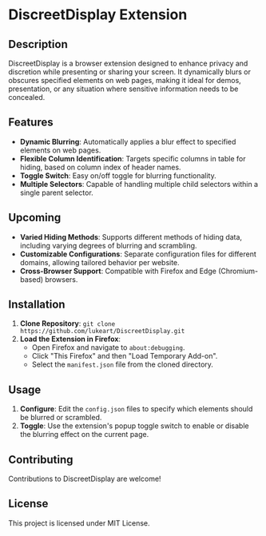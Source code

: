 # DiscreetDisplay Extension

## Description

DiscreetDisplay is a browser extension designed to enhance privacy and discretion while presenting or sharing your screen. It dynamically blurs or obscures specified elements on web pages, making it ideal for demos, presentation, or any situation where sensitive information needs to be concealed.

## Features

- **Dynamic Blurring**: Automatically applies a blur effect to specified elements on web pages.
- **Flexible Column Identification**: Targets specific columns in table for hiding, based on column index of header names.
- **Toggle Switch**: Easy on/off toggle for blurring functionality.
- **Multiple Selectors**: Capable of handling multiple child selectors within a single parent selector.

## Upcoming

- **Varied Hiding Methods**: Supports different methods of hiding data, including varying degrees of blurring and scrambling.
- **Customizable Configurations**: Separate configuration files for different domains, allowing tailored behavior per website.
- **Cross-Browser Support**: Compatible with Firefox and Edge (Chromium-based) browsers.

## Installation

1. **Clone Repository**: `git clone https://github.com/lukeart/DiscreetDisplay.git`
2. **Load the Extension in Firefox**:
   - Open Firefox and navigate to `about:debugging`.
   - Click "This Firefox" and then "Load Temporary Add-on".
   - Select the `manifest.json` file from the cloned directory.

## Usage

1. **Configure**: Edit the `config.json` files to specify which elements should be blurred or scrambled.
2. **Toggle**: Use the extension's popup toggle switch to enable or disable the blurring effect on the current page.

## Contributing

Contributions to DiscreetDisplay are welcome!

## License

This project is licensed under MIT License.
